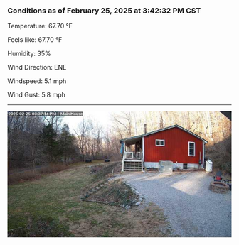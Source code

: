 ### Conditions as of February 25, 2025 at 3:42:32 PM CST 

Temperature: 67.70 &deg;F

Feels like: 67.70 &deg;F

Humidity: 35%

Wind Direction: ENE

Windspeed: 5.1 mph

Wind Gust: 5.8 mph

---

<img src="./images/latest.jpeg"/>

